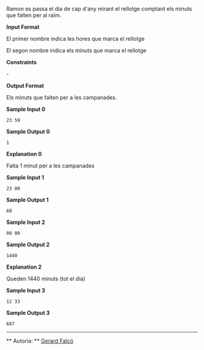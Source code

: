 Ramon es passa el dia de cap d'any mirant el rellotge comptant els
minuts que falten per al raïm.

**Input Format**

El primer nombre  indica les hores que marca el rellotge

El segon nombre  indica els minuts que marca el rellotge

**Constraints**

\-

**Output Format**

Els minuts que falten per a les campanades.

**Sample Input 0**

    23 59

**Sample Output 0**

``` 
1
```

**Explanation 0**

Falta 1 minut per a les campanades

**Sample Input 1**

    23 00

**Sample Output 1**

``` 
60
```

**Sample Input 2**

    00 00

**Sample Output 2**

    1440

**Explanation 2**

Queden 1440 minuts (tot el dia)

**Sample Input 3**

    12 33

**Sample Output 3**

    687

----------

** Autoria: **
[Gerard Falcó](https://github.com/gerardfp)
